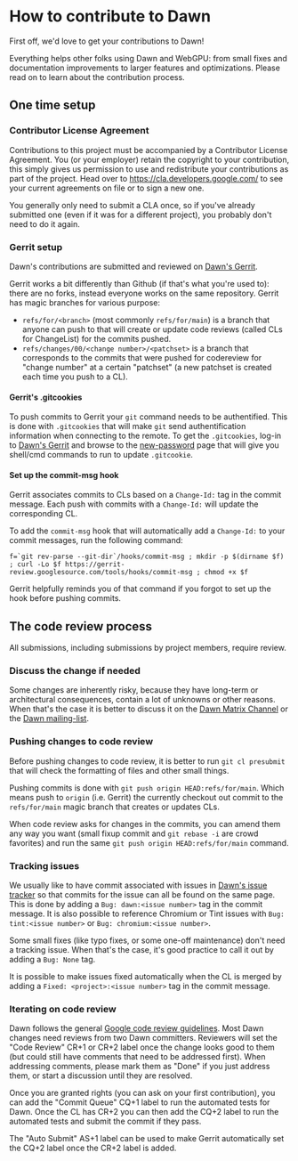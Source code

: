 # How to contribute to Dawn

First off, we'd love to get your contributions to Dawn!

Everything helps other folks using Dawn and WebGPU: from small fixes and documentation
improvements to larger features and optimizations.
Please read on to learn about the contribution process.

## One time setup

### Contributor License Agreement

Contributions to this project must be accompanied by a Contributor License
Agreement. You (or your employer) retain the copyright to your contribution,
this simply gives us permission to use and redistribute your contributions as
part of the project. Head over to <https://cla.developers.google.com/> to see
your current agreements on file or to sign a new one.

You generally only need to submit a CLA once, so if you've already submitted one
(even if it was for a different project), you probably don't need to do it
again.

### Gerrit setup

Dawn's contributions are submitted and reviewed on [Dawn's Gerrit](https://dawn-review.googlesource.com).

Gerrit works a bit differently than Github (if that's what you're used to):
there are no forks, instead everyone works on the same repository. Gerrit has
magic branches for various purpose:

 - `refs/for/<branch>` (most commonly `refs/for/main`) is a branch that anyone
can push to that will create or update code reviews (called CLs for ChangeList)
for the commits pushed.
 - `refs/changes/00/<change number>/<patchset>` is a branch that corresponds to
the commits that were pushed for codereview for "change number" at a certain
"patchset" (a new patchset is created each time you push to a CL).

#### Gerrit's .gitcookies

To push commits to Gerrit your `git` command needs to be authentified. This is
done with `.gitcookies` that will make `git` send authentification information
when connecting to the remote. To get the `.gitcookies`, log-in to [Dawn's Gerrit](https://dawn-review.googlesource.com)
and browse to the [new-password](https://dawn.googlesource.com/new-password)
page that will give you shell/cmd commands to run to update `.gitcookie`.

#### Set up the commit-msg hook

Gerrit associates commits to CLs based on a `Change-Id:` tag in the commit
message. Each push with commits with a `Change-Id:` will update the
corresponding CL.

To add the `commit-msg` hook that will automatically add a `Change-Id:` to your
commit messages, run the following command:

```
f=`git rev-parse --git-dir`/hooks/commit-msg ; mkdir -p $(dirname $f) ; curl -Lo $f https://gerrit-review.googlesource.com/tools/hooks/commit-msg ; chmod +x $f
```

Gerrit helpfully reminds you of that command if you forgot to set up the hook
before pushing commits.

## The code review process

All submissions, including submissions by project members, require review.

### Discuss the change if needed

Some changes are inherently risky, because they have long-term or architectural
consequences, contain a lot of unknowns or other reasons. When that's the case
it is better to discuss it on the [Dawn Matrix Channel](https://matrix.to/#/#webgpu-dawn:matrix.org)
or the [Dawn mailing-list](https://groups.google.com/g/dawn-graphics/members).

### Pushing changes to code review

Before pushing changes to code review, it is better to run `git cl presubmit`
that will check the formatting of files and other small things.

Pushing commits is done with `git push origin HEAD:refs/for/main`. Which means
push to `origin` (i.e. Gerrit) the currently checkout out commit to the
`refs/for/main` magic branch that creates or updates CLs.

When code review asks for changes in the commits, you can amend them any way
you want (small fixup commit and `git rebase -i` are crowd favorites) and run
the same `git push origin HEAD:refs/for/main` command.

### Tracking issues

We usually like to have commit associated with issues in [Dawn's issue tracker](https://bugs.chromium.org/p/dawn/issues/list)
so that commits for the issue can all be found on the same page. This is done
by adding a `Bug: dawn:<issue number>` tag in the commit message. It is also
possible to reference Chromium or Tint issues with `Bug: tint:<issue number>` or
`Bug: chromium:<issue number>`.

Some small fixes (like typo fixes, or some one-off maintenance) don't need a
tracking issue. When that's the case, it's good practice to call it out by
adding a `Bug: None` tag.

It is possible to make issues fixed automatically when the CL is merged by
adding a `Fixed: <project>:<issue number>` tag in the commit message.

### Iterating on code review

Dawn follows the general [Google code review guidelines](https://google.github.io/eng-practices/review/).
Most Dawn changes need reviews from two Dawn committers. Reviewers will set the
"Code Review" CR+1 or CR+2 label once the change looks good to them (but could
still have comments that need to be addressed first). When addressing comments,
please mark them as "Done" if you just address them, or start a discussion
until they are resolved.

Once you are granted rights (you can ask on your first contribution), you can
add the "Commit Queue" CQ+1 label to run the automated tests for Dawn. Once the
CL has CR+2 you can then add the CQ+2 label to run the automated tests and
submit the commit if they pass.

The "Auto Submit" AS+1 label can be used to make Gerrit automatically set the
CQ+2 label once the CR+2 label is added.
